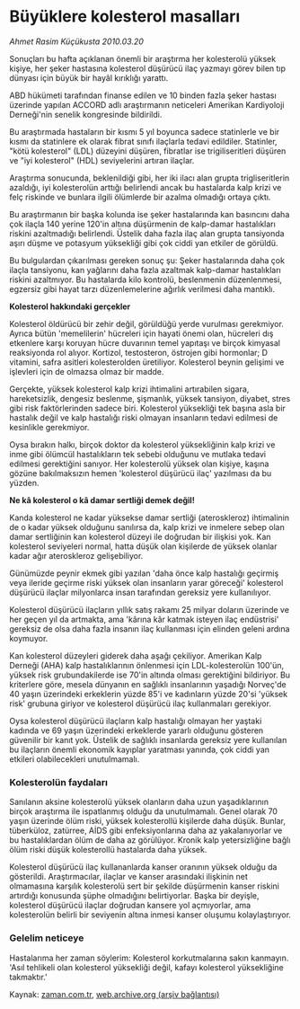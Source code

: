 # Büyüklere kolesterol masalları

*Ahmet Rasim Küçükusta 2010.03.20*

<tr><td class="metin" colspan="2" style="padding-top: 20px; padding-left: 5px; ">Sonuçları bu hafta açıklanan önemli bir araştırma her kolesterolü yüksek kişiye, her şeker hastasına kolesterol düşürücü ilaç yazmayı görev bilen tıp dünyası için büyük bir hayâl kırıklığı yarattı.</td></tr><tr><td class="metin" colspan="2" style="padding-top: 20px; padding-left: 5px; "><p>ABD hükümeti tarafından finanse edilen ve 10 binden fazla şeker hastası üzerinde yapılan ACCORD adlı araştırmanın neticeleri Amerikan Kardiyoloji Derneği'nin senelik kongresinde bildirildi.
<p>Bu araştırmada hastaların bir kısmı 5 yıl boyunca sadece statinlerle ve bir kısmı da statinlere ek olarak fibrat sınıfı ilaçlarla tedavi edildiler. Statinler, "kötü kolesterol" (LDL) düzeyini düşüren, fibratlar ise trigiliseritleri düşüren ve "iyi kolesterol" (HDL) seviyelerini artıran ilaçlar.
<p>Araştırma sonucunda, beklenildiği gibi, her iki ilacı alan grupta trigliseritlerin azaldığı, iyi kolesterolün arttığı belirlendi ancak bu hastalarda kalp krizi ve felç riskinde ve bunlara ilgili ölümlerde bir azalma olmadığı ortaya çıktı.
<p>Bu araştırmanın bir başka kolunda ise şeker hastalarında kan basıncını daha çok ilaçla 140 yerine 120'in altına düşürmenin de kalp-damar hastalıkları riskini azaltmadığı belirlendi. Üstelik daha fazla ilaç alan grupta tansiyonda aşırı düşme ve potasyum yüksekliği gibi çok ciddi yan etkiler de görüldü.
<p>Bu bulgulardan çıkarılması gereken sonuç şu: Şeker hastalarında daha çok ilaçla tansiyonu, kan yağlarını daha fazla azaltmak kalp-damar hastalıkları riskini azaltmıyor. Bu hastalarda kilo kontrolü, beslenmenin düzenlenmesi, egzersiz gibi hayat tarzı düzenlemelerine ağırlık verilmesi daha mantıklı.
<p><b>Kolesterol hakkındaki gerçekler</b>
<p>Kolesterol öldürücü bir zehir değil, görüldüğü yerde vurulması gerekmiyor. Ayrıca bütün 'memelilerin' hücreleri için hayati önemi olan, hücreleri dış etkenlere karşı koruyan hücre duvarının temel yapıtaşı ve birçok kimyasal reaksiyonda rol alıyor. Kortizol, testosteron, östrojen gibi hormonlar; D vitamini, safra asitleri kolesterolden üretiliyor. Kolesterol beynin gelişimi ve işlevleri için de olmazsa olmaz bir madde.
<p>Gerçekte, yüksek kolesterol kalp krizi ihtimalini artırabilen sigara, hareketsizlik, dengesiz beslenme, şişmanlık, yüksek tansiyon, diyabet, stres gibi risk faktörlerinden sadece biri. Kolesterol yüksekliği tek başına asla bir hastalık değil ve kalp hastalığı riski olmayan insanların tedavi edilmesi de kesinlikle gerekmiyor.
<p>Oysa bırakın halkı, birçok doktor da kolesterol yüksekliğinin kalp krizi ve inme gibi ölümcül hastalıkların tek sebebi olduğunu ve mutlaka tedavi edilmesi gerektiğini sanıyor. Her kolesterolü yüksek olan kişiye, kaşına gözüne bakılmaksızın hemen 'kolesterol düşürücü ilaç' yazılması da bu yüzden.
<p><b>Ne kâ kolesterol o kâ damar sertliği demek değil!</b>
<p>Kanda kolesterol ne kadar yüksekse damar sertliği (ateroskleroz) ihtimalinin de o kadar yüksek olduğunu sanılırsa da, kalp krizi ve inmelere sebep olan damar sertliğinin kan kolesterol düzeyi ile doğrudan bir ilişkisi yok. Kan kolesterol seviyeleri normal, hatta düşük olan kişilerde de yüksek olanlar kadar ağır ateroskleroz gelişebiliyor.
<p>Günümüzde peynir ekmek gibi yazılan 'daha önce kalp hastalığı geçirmiş veya ileride geçirme riski yüksek olan insanların yarar göreceği' kolesterol düşürücü ilaçlar milyonlarca insan tarafından gereksiz yere kullanılıyor.
<p>Kolesterol düşürücü ilaçların yıllık satış rakamı 25 milyar doların üzerinde ve her geçen yıl da artmakta, ama 'kârına kâr katmak isteyen ilaç endüstrisi' gereksiz de olsa daha fazla insanın ilaç kullanması için elinden geleni ardına koymuyor.
<p>Kan kolesterol düzeyleri giderek daha aşağı çekiliyor. Amerikan Kalp Derneği (AHA) kalp hastalıklarının önlenmesi için LDL-kolesterolün 100'ün, yüksek risk grubundakilerde ise 70'in altında olması gerektiğini bildiriyor. Bu kriterlere göre, mesela dünyanın en sağlıklı insanlarının yaşadığı Norveç'de 40 yaşın üzerindeki erkeklerin yüzde 85'i ve kadınların yüzde 20'si 'yüksek risk' grubuna giriyor ve kolesterol düşürücü ilaç kullanmaları gerekiyor. 
<p>Oysa kolesterol düşürücü ilaçların kalp hastalığı olmayan her yaştaki kadında ve 69 yaşın üzerindeki erkeklerde yararlı olduğunu gösteren güvenilir bir kanıt yok. Üstelik de sağlıklı insanlarda gereksiz yere kullanılan bu ilaçların önemli ekonomik kayıplar yaratması yanında, çok ciddi yan etkileri olabilecekleri unutulmamalı.
<p><h3>Kolesterolün faydaları</h3>
<p>Sanılanın aksine kolesterolü yüksek olanların daha uzun yaşadıklarının birçok araştırma ile ispatlanmış olduğu da unutulmamalı. Genel olarak 70 yaşın üzerinde ölüm riski, yüksek kolesterollü kişilerde daha düşük. Bunlar, tüberküloz, zatürree, AİDS gibi enfeksiyonlarına daha az yakalanıyorlar ve bu hastalıklardan ölüm de daha az görülüyor. Kronik kalp yetersizliğine bağlı ölüm riski düşük kolesterollü hastalarda daha yüksek.
<p>Kolesterol düşürücü ilaç kullananlarda kanser oranının yüksek olduğu da gösterildi. Araştırmacılar, ilaçlar ve kanser arasındaki ilişkinin net olmamasına karşılık kolesterolü sert bir şekilde düşürmenin kanser riskini artırdığı konusunda şüphe olmadığını belirtiyorlar. Başka bir deyişle, kolesterol düşürücü ilaçlar doğrudan kansere yol açmıyorlar, ama kolesterolün belirli bir seviyenin altına inmesi kanser oluşumu kolaylaştırıyor.
<p><h3>Gelelim neticeye</h3>
<p>Hastalarıma her zaman söylerim: Kolesterol korkutmalarına sakın kanmayın. 'Asıl tehlikeli olan kolesterol yüksekliği değil, kafayı kolesterol yüksekliğine takmaktır.' <br/></p></p></p></p></p></p></p></p></p></p></p></p></p></p></p></p></p></p></p></p></td></tr>

Kaynak: [zaman.com.tr](http://zaman.com.tr/yazar.do?yazino=963499), [web.archive.org (arşiv bağlantısı)](http://web.archive.org/web/20100325015937/http://zaman.com.tr:80/yazar.do?yazino=963499)
